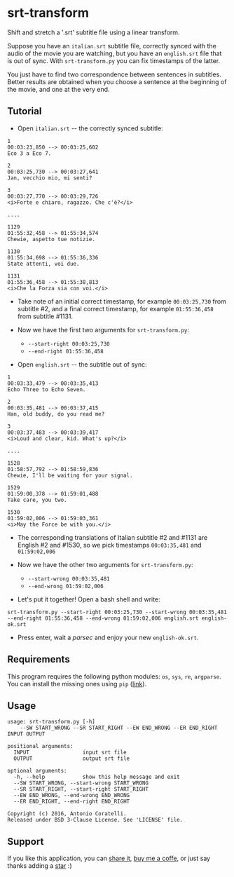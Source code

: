 # srt-transform

Shift and stretch a '.srt' subtitle file using a linear transform.

Suppose you have an `italian.srt` subtitle file, correctly synced with the
audio of the movie you are watching, but you have an `english.srt` file that
is out of sync. With `srt-transform.py` you can fix timestamps of the latter.

You just have to find two correspondence between sentences in subtitles.
Better results are obtained when you choose a sentence at the beginning of the
movie, and one at the very end.

## Tutorial

- Open `italian.srt` -- the correctly synced subtitle:
```
1
00:03:23,850 --> 00:03:25,602
Eco 3 a Eco 7.

2
00:03:25,730 --> 00:03:27,641
Jan, vecchio mio, mi senti?

3
00:03:27,770 --> 00:03:29,726
<i>Forte e chiaro, ragazzo. Che c'è?</i>

....

1129
01:55:32,458 --> 01:55:34,574
Chewie, aspetto tue notizie.

1130
01:55:34,698 --> 01:55:36,336
State attenti, voi due.

1131
01:55:36,458 --> 01:55:38,813
<i>Che la Forza sia con voi.</i>
```

- Take note of an initial correct timestamp, for example `00:03:25,730`
  from subtitle #2, and a final correct timestamp, for example `01:55:36,458`
  from subtitle #1131.

- Now we have the first two arguments for `srt-transform.py`:
    - `--start-right 00:03:25,730`
    - `--end-right 01:55:36,458`

- Open `english.srt` -- the subtitle out of sync:
```
1
00:03:33,479 --> 00:03:35,413
Echo Three to Echo Seven.

2
00:03:35,481 --> 00:03:37,415
Han, old buddy, do you read me?

3
00:03:37,483 --> 00:03:39,417
<i>Loud and clear, kid. What's up?</i>

....

1528
01:58:57,792 --> 01:58:59,836
Chewie, I'll be waiting for your signal.

1529
01:59:00,378 --> 01:59:01,488
Take care, you two.

1530
01:59:02,006 --> 01:59:03,361
<i>May the Force be with you.</i>
```

- The corresponding translations of Italian subtitle #2 and #1131 are
  English #2 and #1530, so we pick timestamps `00:03:35,481` and
  `01:59:02,006`

- Now we have the other two arguments for `srt-transform.py`:
    - `--start-wrong 00:03:35,481`
    - `--end-wrong 01:59:02,006`

- Let's put it together! Open a bash shell and write:
```
srt-transform.py --start-right 00:03:25,730 --start-wrong 00:03:35,481 --end-right 01:55:36,458 --end-wrong 01:59:02,006 english.srt english-ok.srt
```

- Press enter, wait a *parsec* and enjoy your new `english-ok.srt`.

## Requirements

This program requires the following python modules: `os`, `sys`, `re`,
`argparse`.
You can install the missing ones using `pip` ([link][pip]).

## Usage

```
usage: srt-transform.py [-h]
    --SW START_WRONG --SR START_RIGHT --EW END_WRONG --ER END_RIGHT INPUT OUTPUT

positional arguments:
  INPUT                 input srt file
  OUTPUT                output srt file

optional arguments:
  -h, --help            show this help message and exit
  --SW START_WRONG, --start-wrong START_WRONG
  --SR START_RIGHT, --start-right START_RIGHT
  --EW END_WRONG, --end-wrong END_WRONG
  --ER END_RIGHT, --end-right END_RIGHT

Copyright (c) 2016, Antonio Coratelli.
Released under BSD 3-Clause License. See 'LICENSE' file.
```

## Support

If you like this application, you can [share it][support_share],
[buy me a coffe][support_paypal], or just say thanks adding a
[star][support_star] :)


[pip]: https://wiki.python.org/moin/CheeseShopTutorial#Installing_Distributions

[support_share]:  https://www.addtoany.com/share/#url=github.com/antoniocoratelli/srt-transform
[support_star]:   https://github.com/antoniocoratelli/srt-transform/stargazers
[support_paypal]: https://www.paypal.com/cgi-bin/webscr?cmd=_s-xclick&hosted_button_id=YFBTBS8WWDTZS
